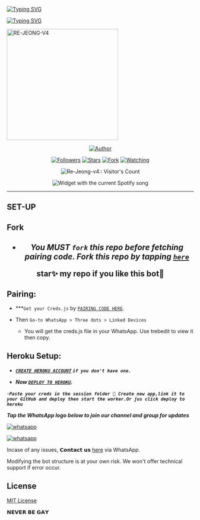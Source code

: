[![Typing SVG](https://readme-typing-svg.herokuapp.com?font=Rockstar-ExtraBold&size=30&pause=1000&color=0000FF&center=true&vCenter=true&width=500&height=60&lines=HOLLA+WELCOME+TO+𝗧𝗥𝗜𝗖𝗞𝗦+𝗧𝗘𝗖𝗛𝗡𝗢𝗟𝗢𝗚𝗬+𝗥𝗼𝗯𝗼𝘁)](https://git.io/typing-svg)

   [![Typing SVG](https://readme-typing-svg.herokuapp.com?font=Rockstar-ExtraBold&color=F33A6A&lines=FORK+AND+MAYBE+GIVE+US+A+STAR)](https://git.io/typing-svg)





<a
href="https://whatsapp.com/channel/0029VbAqgKDIHphIflEOJT0I">
 <img alt="RE-JEONG-V4" height="300" src="https://telegra.ph/file/019207dd7bf306d343b7e.jpg">
  
</p>
<p align="center">
<a href="https://github.com/Guanxii1"><img title="Author" src="https://img.shields.io/badge/Re-Jeong-v4-black?style=for-the-badge&logo=twitter"></a>
<p/>
<p align="center">
<a href="https://github.com/Guanxii1?tab=followers"><img title="Followers" src="https://img.shields.io/github/followers/Guanxii1?label=Followers&style=social"></a>
<a href="https://github.com/Guanxii1/Re-Jeong-v4/stargazers/"><img title="Stars" src="https://img.shields.io/github/stars/Guanxii1/Re-Jeong-v4?&style=social"></a>
<a href="https://github.com/Guanxii/Re-Jeong-v4/network/members"><img title="Fork" src="https://img.shields.io/github/forks/Guanxii1/Re-Jeong-v4?style=social"></a>
<a href="https://github.com/Guanxii1/Re-Jeong-v4/watchers"><img title="Watching" src="https://img.shields.io/github/watchers/Guanxii1/Re-Jeong-v4?label=Watching&style=social"></a>
</p>


  </p>
<p align="center"><img src="https://profile-counter.glitch.me/{Re-Jeong}/count.svg" alt="Re-Jeong-v4:: Visitor's Count"/></p>


  <div align="center">
  <img src="https://spogit.vercel.app/api?theme=dark&rainbow=true&scan=true" alt="Widget with the current Spotify song"  />
</div>


---


 ## SET-UP

## Fork

<h2 align="center">   

- ***You MUST `fork` this repo before fetching pairing code. Fork this repo by tapping  [`here`](https://github.com/Guanxii1/Re-jeong-v4/fork)***

**star✨ my repo if you like this bot🤖**


## Pairing:


- ***`Get your Creds.js` by  [`PAIRING CODE HERE`](https://taira-web-service.onrender.com).



- Then `Go-to WhatsApp > Three dots > Linked Devices`
   - You will get the creds.js file in your WhatsApp. Use trebedit to view it then copy.
 


## Heroku Setup:

   - ***[`CREATE HEROKU ACCOUNT`](https://signup.heroku.com/) `if you don't have one.`***


- ***Now [`DEPLOY TO HEROKU`](https://dashboard.heroku.com/new?template=https://github.com/Guanxii1/Re-Jeong-v4).***

-***`Paste your creds in the session folder 📁 Create new app,link it to your GitHub and deploy then start the worker.Or jus click deploy to heroku `***



***Tap the WhatsApp logo below to join our channel and group for updates***

<p align="left">
  <a aria-label="Join our channel for updates" href="https://whatsapp.com/channel/0029VbAqgKDIHphIflEOJT0I" target="_blank">
    <img alt="whatsapp" src="https://img.shields.io/badge/CHANNEL-25D366?style=for-the-badge&logo=whatsapp&logoColor=white" />
  </a>

<p align="left">
  <a aria-label="Join our group for updates" href="https://chat.whatsapp.com/DuQU3pbRi4s6kwd5SW5der" target="_blank">
    <img alt="whatsapp" src="https://img.shields.io/badge/WA GROUP-25D366?style=for-the-badge&logo=whatsapp&logoColor=white" />
  </a>


Incase of any issues, 𝗖𝗼𝗻𝘁𝗮𝗰𝘁 𝘂𝘀  [here](https://wa.me/+256789186211) via WhatsApp.

Modifying the bot structure is at your own risk. We won't offer technical support if error occur.


## License

[MIT License](https://github.com/Guanxii1/Re-Jeong-v4/blob/main/LICENSE)

𝗡𝗘𝗩𝗘𝗥 𝗕𝗘 𝗚𝗔𝗬


